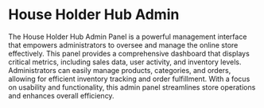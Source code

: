 # House Holder Hub Admin

The House Holder Hub Admin Panel is a powerful management interface that empowers administrators to oversee and manage the online store effectively. This panel provides a comprehensive dashboard that displays critical metrics, including sales data, user activity, and inventory levels. Administrators can easily manage products, categories, and orders, allowing for efficient inventory tracking and order fulfillment. With a focus on usability and functionality, this admin panel streamlines store operations and enhances overall efficiency.
